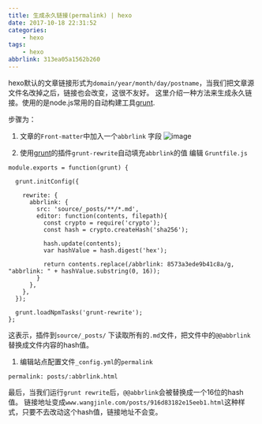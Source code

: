 ```yaml
---
title: 生成永久链接(permalink) | hexo
date: 2017-10-18 22:31:52
categories:
    - hexo
tags:
    - hexo 
abbrlink: 313ea05a1562b260
---
```


hexo默认的文章链接形式为`domain/year/month/day/postname`，当我们把文章源文件名改掉之后，链接也会改变，这很不友好。
这里介绍一种方法来生成永久链接。使用的是node.js常用的自动构建工具[grunt].

步骤为：

1. 文章的`Front-matter`中加入一个`abbrlink` 字段
![image](http://oxnimkw03.bkt.clouddn.com/20171019120507.png)

1. 使用[grunt]的插件`grunt-rewrite`自动填充`abbrlink`的值
编辑 `Gruntfile.js`
```
module.exports = function(grunt) {
 
  grunt.initConfig({

    rewrite: {
      abbrlink: {
        src: 'source/_posts/**/*.md',
        editor: function(contents, filepath){
          const crypto = require('crypto');
          const hash = crypto.createHash('sha256');

          hash.update(contents);
          var hashValue = hash.digest('hex');

          return contents.replace(/abbrlink: 8573a3ede9b41c8a/g, "abbrlink: " + hashValue.substring(0, 16));
        }
      },
    },
  });
 
  grunt.loadNpmTasks('grunt-rewrite');
};
```
这表示，插件到`source/_posts/` 下读取所有的`.md`文件，把文件中的`@@abbrlink`替换成文件内容的hash值。

1. 编辑站点配置文件`_config.yml`的`permalink`
```
permalink: posts/:abbrlink.html
```


最后，当我们运行`grunt rewrite`后，`@@abbrlink`会被替换成一个16位的hash值。
链接地址变成`www.wangjinle.com/posts/916d83182e15eeb1.html`这种样式，只要不去改动这个hash值，链接地址不会变。




[grunt]: https://gruntjs.com/


